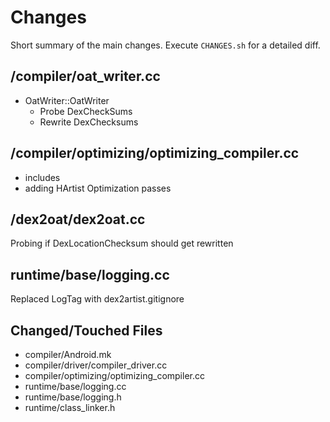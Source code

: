 # Changes

Short summary of the main changes. Execute `CHANGES.sh` for a detailed diff.

## /compiler/oat_writer.cc

- OatWriter::OatWriter
    - Probe DexCheckSums
    - Rewrite DexChecksums

## /compiler/optimizing/optimizing_compiler.cc 

- includes
- adding HArtist Optimization passes

## /dex2oat/dex2oat.cc

Probing if DexLocationChecksum should get rewritten

## runtime/base/logging.cc

Replaced LogTag with dex2artist.gitignore

## Changed/Touched Files

- compiler/Android.mk
- compiler/driver/compiler_driver.cc
- compiler/optimizing/optimizing_compiler.cc
- runtime/base/logging.cc
- runtime/base/logging.h
- runtime/class_linker.h
